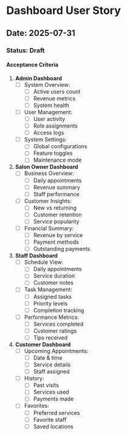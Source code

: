 # Dashboard User Story

## Date: 2025-07-31

### Status: Draft

#### Acceptance Criteria

1. **Admin Dashboard**
   - [ ] System Overview:
     - [ ] Active users count
     - [ ] Revenue metrics
     - [ ] System health
   - [ ] User Management:
     - [ ] User activity
     - [ ] Role assignments
     - [ ] Access logs
   - [ ] System Settings:
     - [ ] Global configurations
     - [ ] Feature toggles
     - [ ] Maintenance mode

2. **Salon Owner Dashboard**
   - [ ] Business Overview:
     - [ ] Daily appointments
     - [ ] Revenue summary
     - [ ] Staff performance
   - [ ] Customer Insights:
     - [ ] New vs returning
     - [ ] Customer retention
     - [ ] Service popularity
   - [ ] Financial Summary:
     - [ ] Revenue by service
     - [ ] Payment methods
     - [ ] Outstanding payments

3. **Staff Dashboard**
   - [ ] Schedule View:
     - [ ] Daily appointments
     - [ ] Service duration
     - [ ] Customer notes
   - [ ] Task Management:
     - [ ] Assigned tasks
     - [ ] Priority levels
     - [ ] Completion tracking
   - [ ] Performance Metrics:
     - [ ] Services completed
     - [ ] Customer ratings
     - [ ] Tips received

4. **Customer Dashboard**
   - [ ] Upcoming Appointments:
     - [ ] Date & time
     - [ ] Service details
     - [ ] Staff assigned
   - [ ] History:
     - [ ] Past visits
     - [ ] Services used
     - [ ] Payments made
   - [ ] Favorites:
     - [ ] Preferred services
     - [ ] Favorite staff
     - [ ] Saved locations
